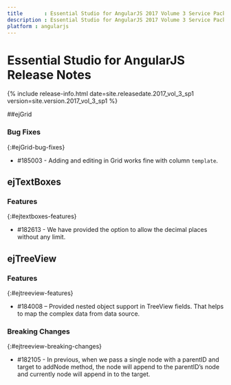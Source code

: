 ```yaml
---
title 		: Essential Studio for AngularJS 2017 Volume 3 Service Pack 1 Release Notes
description : Essential Studio for AngularJS 2017 Volume 3 Service Pack 1 Release Notes
platform : angularjs
---
```


# Essential Studio for AngularJS Release Notes

{% include release-info.html date=site.releasedate.2017_vol_3_sp1 version=site.version.2017_vol_3_sp1 %} 





##ejGrid

### Bug Fixes
{:#ejGrid-bug-fixes}

*  \#185003 - Adding and editing in Grid works fine with column `template`.
## ejTextBoxes

### Features
{:#ejtextboxes-features}

* \#182613 - We have provided the option to allow the decimal places without any limit.

## ejTreeView

### Features
{:#ejtreeview-features}

* \#184008 – Provided nested object support in TreeView fields. That helps to map the complex data from data source.

### Breaking Changes
{:#ejtreeview-breaking-changes}

* \#182105 - In previous, when we pass a single node with a parentID and target to addNode method, the node will append to the parentID’s node and currently node will append in to the target.
